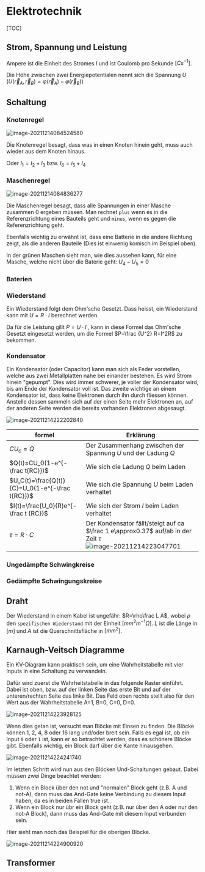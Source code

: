 # Elektrotechnik

[TOC]
## Strom, Spannung und Leistung

Ampere ist die Einheit des Stromes $I$ und ist Coulomb pro Sekunde $[Cs^{-1}]$. 

Die Höhe zwischen zwei Energiepotentialen nennt sich die Spannung $U$ ($U(\vec r_A,\vec r_B)=\varphi(\vec r_A)-\varphi(\vec r_B)$)

## Schaltung

### Knotenregel

![image-20211214084524580](res/image-20211214084524580.png)

Die Knotenregel besagt, dass was in einen Knoten hinein geht, muss auch wieder aus dem Knoten hinaus.

Oder $I_1=I_2+I_3$ bzw. $I_6=i_5+I_4$

### Maschenregel

![image-20211214084836277](res/image-20211214084836277.png)

Die Maschenregel besagt, dass alle Spannungen in einer Masche zusammen $0$ ergeben müssen. Man rechnet `plus` wenn es in die Referenzrichtung eines Bauteils geht und `minus`, wenn es gegen die Referenzrichtung geht.

Ebenfalls wichtig zu erwähnt ist, dass eine Batterie in die andere Richtung zeigt, als die anderen Bauteile (Dies ist einwenig komisch im Beispiel oben). 

In der grünen Maschen sieht man, wie dies aussehen kann, für eine Masche, welche nicht über die Baterie geht: $U_4-U_5=0$

### Baterien

### Wiederstand

Ein Wiederstand folgt dem Ohm'sche Gesetzt. Dass heisst, ein Wiederstand kann mit $U=R\cdot I$ berechnet werden.

Da für die Leistung gillt $P=U\cdot I$ , kann in diese Formel das Ohm'sche Gesetzt eingesetzt werden, um die Formel $P=\frac {U^2} R=I^2R$ zu bekommen.

### Kondensator

Ein Kondensator (oder Capacitor) kann man sich als Feder vorstellen, welche aus zwei Metallplatten nahe bei einander bestehen. Es wird Strom hinein "gepumpt". Dies wird immer schwerer, je voller der Kondensator wird, bis am Ende der Kondensator voll ist. Das zweite wichtige an einem Kondensator ist, dass keine Elektronen durch ihn durch fliessen können. Anstelle dessen sammeln sich auf der einen Seite mehr Elektronen an, auf der anderen Seite werden die bereits vorhanden Elektronen abgesaugt.

![image-20211214222202840](res/image-20211214222202840.png)

| formel                                          | Erklärung                                                    |
| ----------------------------------------------- | ------------------------------------------------------------ |
| $CU_c=Q$                                        | Der Zusammenhang zwischen der Spannung $U$ und der Ladung $Q$ |
| $Q(t)=CU_0(1-e^{-\frac t{RC}})$                 | Wie sich die Ladung $Q$ beim Laden                           |
| $U_C(t)=\frac{Q(t)}{C}=U_0(1-e^{-\frac t{RC}})$ | Wie sich die Spannung $U$ beim Laden verhaltet               |
| $I(t)=\frac{U_0}{R}e^{-\frac t {RC}}$           | Wie sich der Strom $I$ beim Laden verhaltet                  |
| $\tau=R\cdot C$                                 | Der Kondensator fällt/steigt auf ca $\frac 1 e\approx0.37$ auf/ab in der Zeit $\tau$![image-20211214223047701](res/image-20211214223047701.png) |

### Ungedämpfte Schwingkreise

### Gedämpfte Schwingungskreise

## Draht

Der Wiederstand in einem Kabel ist ungefähr: $R=\rho\frac L A$, wobei $\rho$ den `spezifischen Wiederstand` mit der Einheit $[mm^2m^{-1}\Omega]$. $L$ ist die Länge in $[m]$ und $A$ ist die Querschnittsfläche in $[mm^2]$.

## Karnaugh-Veitsch Diagramme

Ein KV-Diagram kann praktisch sein, um eine Wahrheitstabelle mit vier Inputs in eine Schaltung zu verwandeln.

Dafür wird zuerst die Wahrheitstabelle in das folgende Raster einführt. Dabei ist oben, bzw. auf der linken Seite das erste Bit und auf der unteren/rechten Seite das linke Bit. Das Feld oben rechts stellt also für den Wert aus der Wahrheitstabelle A=1, B=0, C=0, D=0. 

![image-20211214223928125](res/image-20211214223928125.png)

Wenn dies getan ist, versucht man Blöcke mit Einsen zu finden. Die Blöcke können 1, 2, 4, 8 oder 16 lang und/oder breit sein. Falls es egal ist, ob ein Input `0` oder `1` ist, kann er so betrachtet werden, dass es schönere Blöcke gibt. Ebenfalls wichtig, ein Block darf über die Kante hinausgehen.

![image-20211214224241740](res/image-20211214224241740.png)

Im letzten Schritt wird nun aus den Blöcken Und-Schaltungen gebaut. Dabei müssen zwei Dinge beachtet werden:

1. Wenn ein Block über den not und "normalen" Block geht (z.B. A und not-A), dann muss das And-Gate keine Verbindung zu diesem Input haben, da es in beiden Fällen true ist.
2. Wenn ein Block nur übr ein Block geht (z.B. nur über den A oder nur den not-A Block), dann muss das And-Gate mit diesem Input verbunden sein.

Hier sieht man noch das Beispiel für die oberigen Blöcke.

![image-20211214224900920](res/image-20211214224900920.png)

## Transformer

